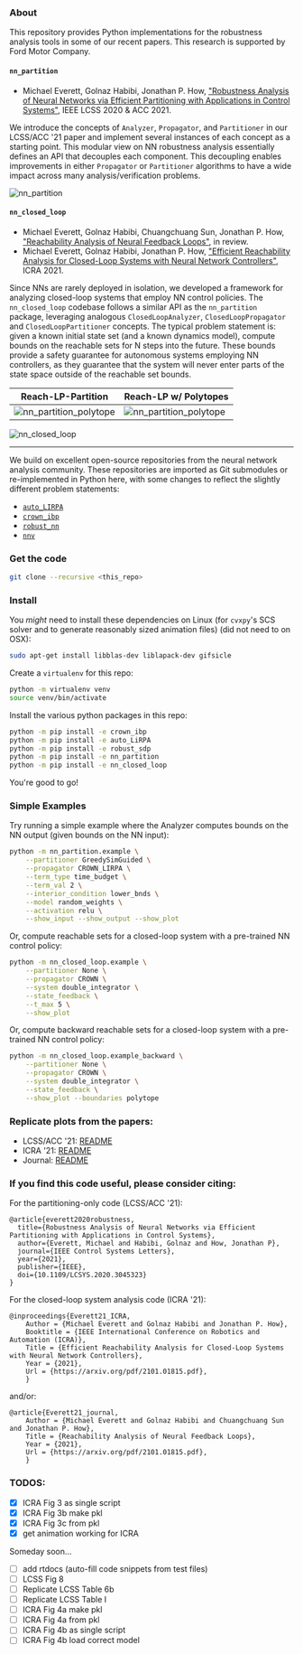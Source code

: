 ### About

This repository provides Python implementations for the robustness analysis tools in some of our recent papers. This research is supported by Ford Motor Company.

#### `nn_partition`

* Michael Everett, Golnaz Habibi, Jonathan P. How, ["Robustness Analysis of Neural Networks via Efficient Partitioning with Applications in Control Systems"](https://doi.org/10.1109/LCSYS.2020.3045323), IEEE LCSS 2020 & ACC 2021.

We introduce the concepts of `Analyzer`, `Propagator`, and `Partitioner` in our LCSS/ACC '21 paper and implement several instances of each concept as a starting point.
This modular view on NN robustness analysis essentially defines an API that decouples each component.
This decoupling enables improvements in either `Propagator` or `Partitioner` algorithms to have a wide impact across many analysis/verification problems.

![nn_partition](/docs/_static/lcss21/animations/GreedySimGuidedPartitioner.gif)

#### `nn_closed_loop`

* Michael Everett, Golnaz Habibi, Chuangchuang Sun, Jonathan P. How, ["Reachability Analysis of Neural Feedback Loops"](https://arxiv.org/pdf/2108.04140.pdf), in review.
* Michael Everett, Golnaz Habibi, Jonathan P. How, ["Efficient Reachability Analysis for Closed-Loop Systems with Neural Network Controllers"](https://arxiv.org/pdf/2101.01815.pdf), ICRA 2021.

Since NNs are rarely deployed in isolation, we developed a framework for analyzing closed-loop systems that employ NN control policies.
The `nn_closed_loop` codebase follows a similar API as the `nn_partition` package, leveraging analogous `ClosedLoopAnalyzer`, `ClosedLoopPropagator` and `ClosedLoopPartitioner` concepts.
The typical problem statement is: given a known initial state set (and a known dynamics model), compute bounds on the reachable sets for N steps into the future.
These bounds provide a safety guarantee for autonomous systems employing NN controllers, as they guarantee that the system will never enter parts of the state space outside of the reachable set bounds.

Reach-LP-Partition | Reach-LP w/ Polytopes
----- | -----
![nn_partition_polytope](/docs/_static/icra21/other/double_integrator_Uniform_CROWN_tmax_5.0_lp_8.png) | ![nn_partition_polytope](/docs/_static/icra21/other/double_integrator_None_CROWN_tmax_4.0_polytope_35.png)


![nn_closed_loop](/docs/_static/journal/partitions/ClosedLoopGreedySimGuidedPartitioner4.gif)

---

We build on excellent open-source repositories from the neural network analysis community. These repositories are imported as Git submodules or re-implemented in Python here, with some changes to reflect the slightly different problem statements:
* [`auto_LIRPA`](https://github.com/KaidiXu/auto_LiRPA)
* [`crown_ibp`](https://github.com/huanzhang12/CROWN-IBP)
* [`robust_nn`](https://github.com/arobey1/RobustNN)
* [`nnv`](https://github.com/verivital/nnv)

### Get the code

```bash
git clone --recursive <this_repo>
```

### Install

You *might* need to install these dependencies on Linux (for `cvxpy`'s SCS solver and to generate reasonably sized animation files) (did not need to on OSX):
```bash
sudo apt-get install libblas-dev liblapack-dev gifsicle
```

Create a `virtualenv` for this repo:
```bash
python -m virtualenv venv
source venv/bin/activate
```

Install the various python packages in this repo:
```bash
python -m pip install -e crown_ibp 
python -m pip install -e auto_LiRPA
python -m pip install -e robust_sdp
python -m pip install -e nn_partition
python -m pip install -e nn_closed_loop
```

You're good to go!

### Simple Examples

Try running a simple example where the Analyzer computes bounds on the NN output (given bounds on the NN input):
```bash
python -m nn_partition.example \
	--partitioner GreedySimGuided \
	--propagator CROWN_LIRPA \
	--term_type time_budget \
	--term_val 2 \
	--interior_condition lower_bnds \
	--model random_weights \
	--activation relu \
	--show_input --show_output --show_plot
```

Or, compute reachable sets for a closed-loop system with a pre-trained NN control policy:
```bash
python -m nn_closed_loop.example \
	--partitioner None \
	--propagator CROWN \
	--system double_integrator \
	--state_feedback \
	--t_max 5 \
	--show_plot
```

Or, compute backward reachable sets for a closed-loop system with a pre-trained NN control policy:
```bash
python -m nn_closed_loop.example_backward \
	--partitioner None \
	--propagator CROWN \
	--system double_integrator \
	--state_feedback \
	--show_plot --boundaries polytope
```

### Replicate plots from the papers:

* LCSS/ACC '21: [README](/docs/_static/lcss21/lcss21.md)
* ICRA '21: [README](/docs/_static/icra21/icra21.md)
* Journal: [README](/docs/_static/journal/journal.md)

### If you find this code useful, please consider citing:
For the partitioning-only code (LCSS/ACC '21):
```
@article{everett2020robustness,
  title={Robustness Analysis of Neural Networks via Efficient Partitioning with Applications in Control Systems},
  author={Everett, Michael and Habibi, Golnaz and How, Jonathan P},
  journal={IEEE Control Systems Letters},
  year={2021},
  publisher={IEEE},
  doi={10.1109/LCSYS.2020.3045323}
}
```

For the closed-loop system analysis code (ICRA '21):
```
@inproceedings{Everett21_ICRA,
    Author = {Michael Everett and Golnaz Habibi and Jonathan P. How},
    Booktitle = {IEEE International Conference on Robotics and Automation (ICRA)},
    Title = {Efficient Reachability Analysis for Closed-Loop Systems with Neural Network Controllers},
    Year = {2021},
    Url = {https://arxiv.org/pdf/2101.01815.pdf},
    }
```
and/or:
```
@article{Everett21_journal,
    Author = {Michael Everett and Golnaz Habibi and Chuangchuang Sun and Jonathan P. How},
    Title = {Reachability Analysis of Neural Feedback Loops},
    Year = {2021},
    Url = {https://arxiv.org/pdf/2101.01815.pdf},
    }
```

### TODOS:

- [x] ICRA Fig 3 as single script
- [x] ICRA Fig 3b make pkl
- [x] ICRA Fig 3c from pkl
- [x] get animation working for ICRA

Someday soon...
- [ ] add rtdocs (auto-fill code snippets from test files)
- [ ] LCSS Fig 8
- [ ] Replicate LCSS Table 6b
- [ ] Replicate LCSS Table I
- [ ] ICRA Fig 4a make pkl
- [ ] ICRA Fig 4a from pkl
- [ ] ICRA Fig 4b as single script
- [ ] ICRA Fig 4b load correct model